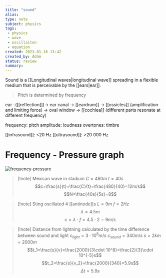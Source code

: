 ```yaml
---
title: "sound"
alias: 
type: note
subject: physics
tags:
 - physics
 - wave
 - oscillaiton
 - equation
created: 2023.01.16 13:42
created_by: Ádám
status: review 
summary: 
---
```

Sound is a [[Longitudinal waves|longitudinal wave]] spreading in a flexible medium that is perceivable by the [[ears|ear]].

>Pitch is determined by frequency 

ear -([[reflection]])→ ear canal → [[eardrum]] → [[ossicles]] (amplification and limiting force) → oval window → [[cochlea]] (different parts resonate at different frequency)

frequency: pitch 
amplitude: loudness
overtones: timbre

[[infrasound]]: <20 Hz
[[ultrasound]]: >20 000 Hz

# Frequency - Pressure graph
![frequency-pressure](https://www.onosokki.co.jp/English/hp_e/patio/images/loudness_graph_e.png)

>[!note] Mexican wave in stadium
>$C=480m$
>$t=40s$
>$$c=\frac{s}{t}=\frac{C}{t}=\frac{480}{40}=12m/s$$
>$$N=\frac{40s}{5s}=8$$

>[!note] Sting oscillated
>4 [[antinode]]s 
>$L=9m$
>$f=2Hz$
>$$\lambda=4.5m$$
>$$c=\lambda \cdot f=4.5\cdot 2=9m/s$$

>[!note] Distance from lightning calculated by the time difference between sound and light
>$c_{light}=3\cdot 10^8m/s$
>$c_{sound}=340m/s$
>$s=2km=2000m$
>$$t_1=\frac{s}{v}=\frac{2000}{3\cdot 10^8}=\frac{2}{3}\cdot 10^{-5}s$$
>$$t_2=\frac{s}{v_2}=\frac{2000}{340}=5.9s$$
>$$\Delta t=5.9s$$